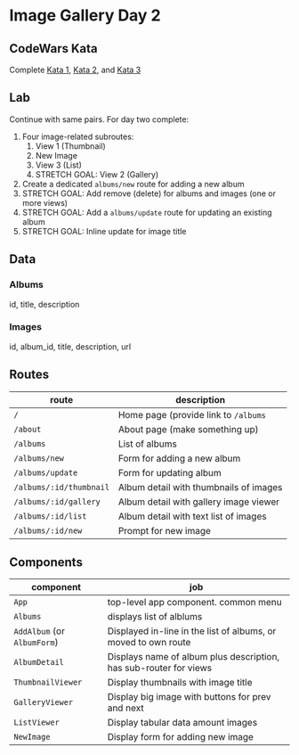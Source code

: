 Image Gallery Day 2
===

## CodeWars Kata

Complete [Kata 1](https://www.codewars.com/kata/use-map-to-double-the-values-in-an-array), 
  [Kata 2](https://www.codewars.com/kata/list-filtering/train/javascript), and 
  [Kata 3](https://www.codewars.com/kata/calculate-average)

## Lab

Continue with same pairs. For day two complete:

1. Four image-related subroutes:
    1. View 1 (Thumbnail)
    1. New Image
    1. View 3 (List)
    1. STRETCH GOAL: View 2 (Gallery)
1. Create a dedicated `albums/new` route for adding a new album
1. STRETCH GOAL: Add remove (delete) for albums and images (one or more views)
1. STRETCH GOAL: Add a `albums/update` route for updating an existing album
1. STRETCH GOAL: Inline update for image title
    
## Data

### Albums

id, title, description

### Images

id, album_id, title, description, url

## Routes

route | description
---|---
`/` | Home page (provide link to `/albums`
`/about` | About page (make something up)
`/albums` | List of albums
`/albums/new` | Form for adding a new album
`/albums/update` | Form for updating album
`/albums/:id/thumbnail` | Album detail with thumbnails of images
`/albums/:id/gallery` | Album detail with gallery image viewer
`/albums/:id/list` | Album detail with text list of images
`/albums/:id/new` | Prompt for new image

## Components

component | job
---|---
`App` | top-level app component. common menu
`Albums` | displays list of alblums
`AddAlbum` (or `AlbumForm`) | Displayed in-line in the list of albums, or moved to own route
`AlbumDetail` | Displays name of album plus description, has sub-router for views
`ThumbnailViewer` | Display thumbnails with image title
`GalleryViewer` | Display big image with buttons for prev and next
`ListViewer` | Display tabular data amount images
`NewImage` | Display form for adding new image
    
